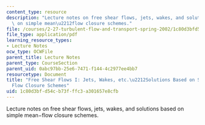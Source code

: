 ```yaml
---
content_type: resource
description: "Lecture notes on free shear flows, jets, wakes, and solutions based\
  \ on simple mean\u2212flow closure schemes."
file: /courses/2-27-turbulent-flow-and-transport-spring-2002/1c80d3bfd54cb73fffc3a301657e8cfb_Free_shear_flows.pdf
file_type: application/pdf
learning_resource_types:
- Lecture Notes
ocw_type: OCWFile
parent_title: Lecture Notes
parent_type: CourseSection
parent_uid: 0abc97bb-25e6-7471-f144-4c2977ee4bb7
resourcetype: Document
title: "Free Shear Flows I: Jets, Wakes, etc.\u2212Solutions Based on Simple Mean\u2212\
  Flow Closure Schemes"
uid: 1c80d3bf-d54c-b73f-ffc3-a301657e8cfb
---
```

Lecture notes on free shear flows, jets, wakes, and solutions based on simple mean−flow closure schemes.

